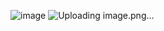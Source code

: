 ![image](https://github.com/nicodwirahman/ucp1pdw_2022014056_D/assets/126813209/75232f91-7ebe-4c10-bf61-77facc045f12)
![Uploading image.png…]()

